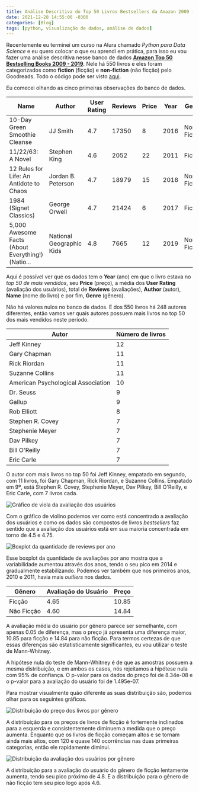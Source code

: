 ```yaml
---
title: Análise Descritiva do Top 50 Livros Bestsellers da Amazon 2009 - 2019
date: 2021-12-28 14:55:00 -0300
categories: [Blog]
tags: [python, visualização de dados, análise de dados]
---
```


Recentemente eu terminei um curso na Alura chamado _Python para Data Science_ e eu quero colocar o que eu aprendi em prática, para isso eu vou fazer uma análise descritiva nesse banco de dados [**Amazon Top 50 Bestselling Books 2009 - 2019**](https://www.kaggle.com/sootersaalu/amazon-top-50-bestselling-books-2009-2019). Nele há 550 livros e eles foram categorizados como **fiction** (ficção) e **non-fiction** (não ficção) pelo Goodreads. Todo o código pode ser visto [aqui](https://gist.github.com/devmedeiros/12813bebd78f7662966096e963ed0aa9).

Eu comecei olhando as cinco primeiras observações do banco de dados.

| Name                                              | Author                   | User Rating | Reviews | Price | Year | Genre       |
|---------------------------------------------------|--------------------------|-------------|---------|-------|------|-------------|
| 10-Day Green Smoothie Cleanse                     | JJ Smith                 | 4.7         | 17350   | 8     | 2016 | Non Fiction |
| 11/22/63: A Novel                                 | Stephen King             | 4.6         | 2052    | 22    | 2011 | Fiction     |
| 12 Rules for Life: An Antidote to Chaos           | Jordan B. Peterson       | 4.7         | 18979   | 15    | 2018 | Non Fiction |
| 1984 (Signet Classics)                            | George Orwell            | 4.7         | 21424   | 6     | 2017 | Fiction     |
| 5,000 Awesome Facts (About Everything!) (Natio... | National Geographic Kids | 4.8         | 7665    | 12    | 2019 | Non Fiction |

Aqui é possível ver que os dados tem o **Year** (ano) em que o livro estava no _top 50 de mais vendidos_, seu **Price** (preço), a média dos **User Rating** (avaliação dos usuários), total de **Reviews** (avaliações), **Author** (autor), **Name** (nome do livro) e por fim, **Genre** (gênero).

Não há valores nulos no banco de dados. E dos 550 livros há 248 autores diferentes, então vamos ver quais autores possuem mais livros no top 50 dos mais vendidos neste período.

| Autor                             | Número de livros |
|------------------------------------|-----------------|
| Jeff Kinney                        | 12              |
| Gary Chapman                       | 11              |
| Rick Riordan                       | 11              |
| Suzanne Collins                    | 11              |
| American Psychological Association | 10              |
| Dr. Seuss                          | 9               |
| Gallup                             | 9               |
| Rob Elliott                        | 8               |
| Stephen R. Covey                   | 7               |
| Stephenie Meyer                    | 7               |
| Dav Pilkey	                       | 7               |
| Bill O'Reilly                      | 7               |
| Eric Carle	                       | 7               |

O autor com mais livros no top 50 foi Jeff Kinney, empatado em segundo, com 11 livros, foi Gary Chapman, Rick Riordan, e Suzanne Collins. Empatado em 9º, está Stephen R. Covey, Stephenie Meyer, Dav Pilkey, Bill O'Reilly, e Eric Carle, com 7 livros cada.

![Gráfico de viola da avaliação dos usuários](https://ik.imagekit.io/devmedeiros/violing_ur_vmTFo02uK.jpg?updatedAt=1640708039606)

Com o gráfico de violino podemos ver como está concentrado a avaliação dos usuários e como os dados são compostos de livros _bestsellers_ faz sentido que a avaliação dos usuários está em sua maioria concentrada em torno de 4.5 e 4.75.

![Boxplot da quantidade de reviews por ano](https://ik.imagekit.io/devmedeiros/boxplot_year_reviews_Pa1YGMhj2z1.jpg?updatedAt=1640708039777)

Esse boxplot da quantidade de avaliações por ano mostra que a variabilidade aumentou através dos anos, tendo o seu pico em 2014 e gradualmente estabilizando. Podemos ver também que nos primeiros anos, 2010 e 2011, havia mais _outliers_ nos dados.

| Gênero       | Avaliação do Usuário | Preço |
|-------------|-------------|-------|
| Ficção     | 4.65        | 10.85 |
| Não Ficção | 4.60        | 14.84 |

A avaliação média do usuário por gênero parece ser semelhante, com apenas 0.05 de diferença, mas o preço já apresenta uma diferença maior, 10.85 para ficção e 14.84 para não ficção. Para termos certezas de que essas diferenças são estatisticamente significantes, eu vou utilizar o teste de Mann-Whitney.

A hipótese nula do teste de Mann-Whitney é de que as amostras possuem a mesma distribuição, e em ambos os casos, nós rejeitamos a hipótese nula com 95% de confiança. O p-valor para os dados do preço foi de 8.34e-08 e o p-valor para a avaliação do usuário foi de 1.495e-07.

Para mostrar visualmente quão diferente as suas distribuição são, podemos olhar para os seguintes gráficos.

![Distribuição do preço dos livros por gênero](https://ik.imagekit.io/devmedeiros/hist_price_qxT6fxEGQ.jpg?updatedAt=1640708039771)

A distribuição para os preços de livros de ficção é fortemente inclinados para a esquerda e consistentemente diminuem a medida que o preço aumenta. Enquanto que os livros de ficção começam altos e se tornam ainda mais altos, com 120 e quase 140 ocorrências nas duas primeiras categorias, então ele rapidamente diminui.

![Distribuição da avaliação dos usuários por gênero](https://ik.imagekit.io/devmedeiros/hist_ur_6YxOQ_Huz.jpg?updatedAt=1640708040024)

A distribuição para a avaliação do usuário do gênero de ficção lentamente aumenta, tendo seu pico próximo de 4.8. E a distribuição para o gênero de não ficção tem seu pico logo após 4.6.
